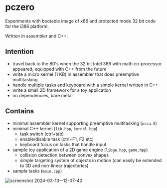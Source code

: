 # pczero

Experiments with bootable image of x86 and protected mode 32 bit code for the
i386 platform.

Written in assembler and C++.

## Intention

* travel back to the 80's when the 32 bit Intel 386 with math co-processor
appeared, equipped with C++ from the future
* write a micro kernel (1 KB) in assembler that does preemptive multitasking
* handle multiple tasks and keyboard with a simple kernel written in C++
* write a small 2D framework for a toy application
* no dependencies, bare metal

## Contains

* minimal assembler kernel supporting preemptive multitasking (`osca.S`)
* minimal C++ kernel (`lib.hpp`, `kernel.hpp`)
  * task switch (ctrl+tab)
  * enable/disable task (ctrl+F1, F2 etc)
  * keyboard focus on tasks that handle input
* sample toy application of a 2D game engine (`libge.hpp`, `game.hpp`)
  * collision detection between convex shapes
  * simple targeting system of objects in motion (can easily be extended to 3D
  and non-linear trajectories)
* sample tasks (`main.cpp`)

![screenshot 2024-03-13--12-07-40](https://github.com/calint/pczero/assets/1920811/fdbb313f-c202-411b-9806-6f472d39d167)
